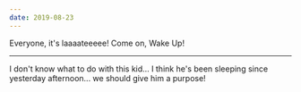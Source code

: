 ```yaml
---
date: 2019-08-23
---
```

Everyone, it's laaaateeeee!
Come on, Wake Up!

------------

I don't know what to do with this kid...
I think he's been sleeping since yesterday afternoon...
we should give him a purpose!